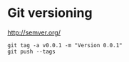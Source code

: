 Git versioning
==============

http://semver.org/

```
git tag -a v0.0.1 -m "Version 0.0.1"
git push --tags
```
